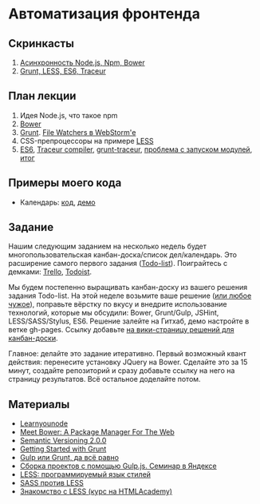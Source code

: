Автоматизация фронтенда
======================

Скринкасты
---

1. [Асинхронность Node.js, Npm, Bower](http://youtu.be/HyIg-iDj0dE)
2. [Grunt, LESS, ES6, Traceur](http://youtu.be/eLhb_fFZgGQ)

План лекции
-------

1. Идея Node.js, что такое npm
1. [Bower](http://bower.io/)
2. [Grunt](http://gruntjs.com/). [File Watchers в WebStorm'е](https://www.jetbrains.com/webstorm/help/transpiling-sass-less-and-scss-to-css.html)
3. CSS-препроцессоры на примере [LESS](http://lesscss.org/features/)
4. [ES6](http://habrahabr.ru/post/175371/), [Traceur compiler](https://github.com/google/traceur-compiler), [grunt-traceur](https://www.npmjs.com/package/grunt-traceur), [проблема с запуском модулей](http://stackoverflow.com/questions/26454517/run-function-loaded-from-ecmascript-6-module), [итог](https://github.com/vpavlenko/hh-school-frontend/commit/8fa0002a67de7069b8cac8044d3440f2bc739ce9)

Примеры моего кода
--

- Календарь: [код](https://github.com/vpavlenko/hh-school-frontend/tree/master/impl), [демо](http://vpavlenko.github.io/hh-school-frontend/impl/)


Задание
------

Нашим следующим заданием на несколько недель будет многопользовательская канбан-доска/список дел/календарь. Это расширение самого первого задания ([Todo-list](http://ahamlett.com/Backbone.localStorage/examples/index.html)). Поиграйтесь с демками: [Trello](https://trello.com/), [Todoist](https://ru.todoist.com/).

Мы будем постепенно выращивать канбан-доску из вашего решения задания Todo-list. На этой неделе возьмите ваше решение ([или любое чужое](https://github.com/vpavlenko/web-programming/wiki/%D0%A0%D0%B5%D1%88%D0%B5%D0%BD%D0%B8%D1%8F-%D0%B7%D0%B0%D0%B4%D0%B0%D0%BD%D0%B8%D0%B9-%D0%B7%D0%B0%D0%BD%D1%8F%D1%82%D0%B8%D1%8F-2)), поправьте вёрстку по вкусу и внедрите использование технологий, которые мы обсудили: Bower, Grunt/Gulp, JSHint, LESS/SASS/Stylus, ES6. Решение залейте на Гитхаб, демо настройте в ветке gh-pages. Ссылку добавьте [на вики-страницу решений для канбан-доски](https://github.com/vpavlenko/web-programming/wiki/%D0%A0%D0%B5%D1%88%D0%B5%D0%BD%D0%B8%D0%B5-%D0%B7%D0%B0%D0%B4%D0%B0%D0%BD%D0%B8%D1%8F-%D0%B7%D0%B0%D0%BD%D1%8F%D1%82%D0%B8%D0%B9-11..15:-%D0%BA%D0%B0%D0%BD%D0%B1%D0%B0%D0%BD-%D0%B4%D0%BE%D1%81%D0%BA%D0%B0).

Главное: делайте это задание итеративно. Первый возможный квант действия: перенесите установку JQuery на Bower. Сделайте это за 15 минут, создайте репозиторий и сразу добавьте ссылку на него на страницу результатов. Всё остальное доделайте потом.




Материалы
---

- [Learnyounode](https://github.com/rvagg/learnyounode) 
- [Meet Bower: A Package Manager For The Web](http://code.tutsplus.com/tutorials/meet-bower-a-package-manager-for-the-web--net-27774)
- [Semantic Versioning 2.0.0](http://semver.org/)
- [Getting Started with Grunt](http://blog.teamtreehouse.com/getting-started-with-grunt)
- [Gulp или Grunt, да всё равно](http://frontender.info/gulp-grunt-whatever/)
- [Сборка проектов с помощью Gulp.js. Семинар в Яндексе](http://habrahabr.ru/company/yandex/blog/239993/)
- [LESS: программируемый язык стилей](http://habrahabr.ru/post/136525/)
- [SASS против LESS](http://habrahabr.ru/post/144309/)
- [Знакомство с LESS (курс на HTMLAcademy)](https://htmlacademy.ru/courses/85)
